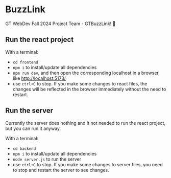 # BuzzLink
GT WebDev Fall 2024 Project Team - GTBuzzLink! 🐝

## Run the react project
With a terminal: 
* `cd frontend`
* `npm i` to install/update all dependencies 
* `npm run dev`, and then open the corresponding localhost in a browser, like [http://localhost:5173/](http://localhost:5173/)
* use `ctrl+C` to stop. If you make some changes to react files, the changes will be reflected in the browser immediately without the need to restart.

## Run the server
Currently the server does nothing and it not needed to run the react project, but you can run it anyway.

With a terminal: 
* `cd backend`
* `npm i` to install/update all dependencies 
* `node server.js` to run the server
* use `ctrl+C` to stop. If you make some changes to server files, you need to stop and restart the server to see changes.
